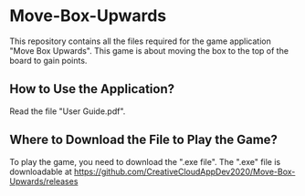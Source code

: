 # Move-Box-Upwards
This repository contains all the files required for the game application "Move Box Upwards". This game is about moving
the box to the top of the board to gain points.

## How to Use the Application?
Read the file "User Guide.pdf".

## Where to Download the File to Play the Game?
To play the game, you need to download the ".exe file". 
The ".exe" file is downloadable at https://github.com/CreativeCloudAppDev2020/Move-Box-Upwards/releases

